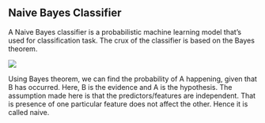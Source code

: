 
## Naive Bayes Classifier

A Naive Bayes classifier is a probabilistic machine learning model that’s used for classification task. The crux of the classifier is based on the Bayes theorem.

![](https://miro.medium.com/max/1020/1*tjcmj9cDQ-rHXAtxCu5bRQ.png)


Using Bayes theorem, we can find the probability of A happening, given that B has occurred. Here, B is the evidence and A is the hypothesis. The assumption made here is that the predictors/features are independent. That is presence of one particular feature does not affect the other. Hence it is called naive.

